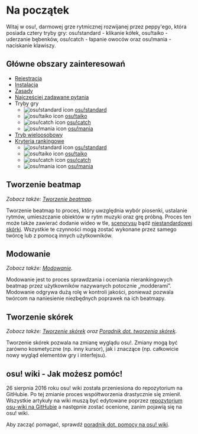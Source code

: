 # Na początek

Witaj w osu!, darmowej grze rytmicznej rozwijanej przez peppy'ego, która posiada cztery tryby gry: osu!standard - klikanie kółek, osu!taiko - uderzanie bębenków, osu!catch - łapanie owoców oraz osu!mania - naciskanie klawiszy.

## Główne obszary zainteresowań

- [Rejestracja](/wiki/Registration)
- [Instalacja](/wiki/Installation)
- [Zasady](/wiki/Rules)
- [Najczęściej zadawane pytania](/wiki/FAQ)
- Tryby gry
  - ![osu!standard icon](/wiki/shared/mode/osu.png) [osu!standard](/wiki/osu!standard)
  - ![osu!taiko icon](/wiki/shared/mode/taiko.png) [osu!taiko](/wiki/osu!taiko)
  - ![osu!catch icon](/wiki/shared/mode/catch.png) [osu!catch](/wiki/osu!catch)
  - ![osu!mania icon](/wiki/shared/mode/mania.png) [osu!mania](/wiki/osu!mania)
- [Tryb wieloosobowy](/wiki/Multi)
- [Kryteria rankingowe](/wiki/Ranking_Criteria)
  - ![osu!standard icon](/wiki/shared/mode/osu.png) [osu!standard](/wiki/Ranking_Criteria/osu!standard)
  - ![osu!taiko icon](/wiki/shared/mode/taiko.png) [osu!taiko](/wiki/Ranking_Criteria/osu!taiko)
  - ![osu!catch icon](/wiki/shared/mode/catch.png) [osu!catch](/wiki/Ranking_Criteria/osu!catch)
  - ![osu!mania icon](/wiki/shared/mode/mania.png) [osu!mania](/wiki/Ranking_Criteria/osu!mania)

## Tworzenie beatmap

*Zobacz także: [Tworzenie beatmap](/wiki/Beatmapping).*

Tworzenie beatmap to proces, który uwzględnia wybór piosenki, ustalanie rytmów, umieszczanie obiektów w rytm muzyki oraz grę próbną. Proces ten może także zawierać dodanie wideo w tle, [scenorysu](/wiki/Storyboarding) bądź [niestandardowej skórki](/wiki/Skinning). Wszystkie te czynności mogą zostać wykonane przez samego twórcę lub z pomocą innych użytkowników.

## Modowanie

*Zobacz także: [Modowanie](/wiki/Modding).*

Modowanie jest to proces sprawdzania i oceniania nierankingowych beatmap przez użytkowników nazywanych potocznie „modderami”. Modowanie odgrywa dużą rolę w kontroli jakości, ponieważ pozwala twórcom na naniesienie niezbędnych poprawek na ich beatmapy.

## Tworzenie skórek

*Zobacz także: [Tworzenie skórek](/wiki/Skinning) oraz [Poradnik dot. tworzenia skórek](/wiki/Skinning_Tutorial).*

Tworzenie skórek pozwala na zmianę wyglądu osu!. Zmiany mogą być zarówno kosmetyczne (np. inny kursor), jak i znaczące (np. całkowicie nowy wygląd elementów gry i interfejsu).

## osu! wiki - Jak możesz pomóc!

26 sierpnia 2016 roku osu! wiki została przeniesiona do repozytorium na GitHubie. Po tej zmianie proces współtworzenia drastycznie się zmienił. Wszystkie artykuły na wiki muszą być edytowane poprzez [repozytorium osu-wiki na GitHubie](https://github.com/ppy/osu-wiki) a następnie zostać ocenione, zanim pojawią się na osu! wiki.

Aby zacząć pomagać, sprawdź [poradnik dot. pomocy na osu! wiki](/wiki/owcg).
